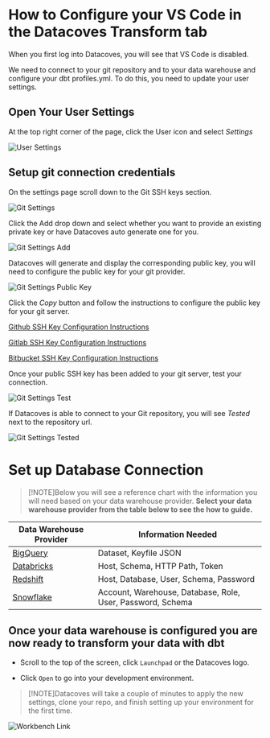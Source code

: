 # How to Configure your VS Code in the Datacoves Transform tab

When you first log into Datacoves, you will see that VS Code is disabled.

We need to connect to your git repository and to your data warehouse and configure your dbt profiles.yml. To do this, you need to update your user settings.

## Open Your User Settings

At the top right corner of the page, click the User icon and select _Settings_

![User Settings](./assets/menu_user_settings.gif)

## Setup git connection credentials

On the settings page scroll down to the Git SSH keys section.

![Git Settings](./assets/user_settings_git.png)

Click the Add drop down and select whether you want to provide an existing private key or have Datacoves auto generate one for you.

![Git Settings Add](./assets/user_settings_git2.png)

Datacoves will generate and display the corresponding public key, you will need to configure the public key for your git provider.

![Git Settings Public Key](./assets/user_settings_git3.png)

Click the _Copy_ button and follow the instructions to configure the public key for your git server.

[Github SSH Key Configuration Instructions](https://docs.github.com/en/authentication/connecting-to-github-with-ssh/adding-a-new-ssh-key-to-your-github-account)

[Gitlab SSH Key Configuration Instructions](https://www.theserverside.com/blog/Coffee-Talk-Java-News-Stories-and-Opinions/How-to-configure-GitLab-SSH-keys-for-secure-Git-connections#:~:text=Configure%20GitLab%20SSH%20keys,-Log%20into%20GitLab%20and%20click)

[Bitbucket SSH Key Configuration Instructions](https://dev.to/jorge_rockr/configuring-ssh-key-for-bitbucket-repositories-2925)

Once your public SSH key has been added to your git server, test your connection.

![Git Settings Test](./assets/user_settings_git4.png)

If Datacoves is able to connect to your Git repository, you will see _Tested_ next to the repository url.

![Git Settings Tested](./assets/user_settings_git5.png)

# Set up Database Connection 

>[!NOTE]Below you will see a reference chart with the information you will need based on your data warehouse provider. **Select your data warehouse provider from the table below to see the how to guide.** 

| Data Warehouse Provider | Information Needed |
| --- | --- |
| [BigQuery](how-tos/vscode/bigquery_setup.md)| Dataset, Keyfile JSON |
| [Databricks](how-tos/vscode/databricks_setup.md) | Host, Schema, HTTP Path, Token |
| [Redshift](how-tos/vscode/redshift_setup.md) | Host, Database, User, Schema, Password |
| [Snowflake](how-tos/vscode/snowflake_setup.md) | Account, Warehouse, Database, Role, User, Password, Schema |

## Once your data warehouse is configured you are now ready to transform your data with dbt

- Scroll to the top of the screen, click `Launchpad` or the Datacoves logo.

- Click `Open` to go into your development environment.

>[!NOTE]Datacoves will take a couple of minutes to apply the new settings, clone your repo, and finish setting up your environment for the first time.

![Workbench Link](./assets/navigation_launchpad.gif)
